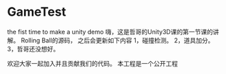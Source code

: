 GameTest
========

the fist time to make a unity demo
嗨，这是哲哥的Unity3D课的第一节课的讲解。
Rolling Ball的源码，
之后会更新如下内容
1，碰撞检测。
2，道具加分。
3，哲哥还没想好。

欢迎大家一起加入并且贡献我们的代码。
本工程是一个公开工程
